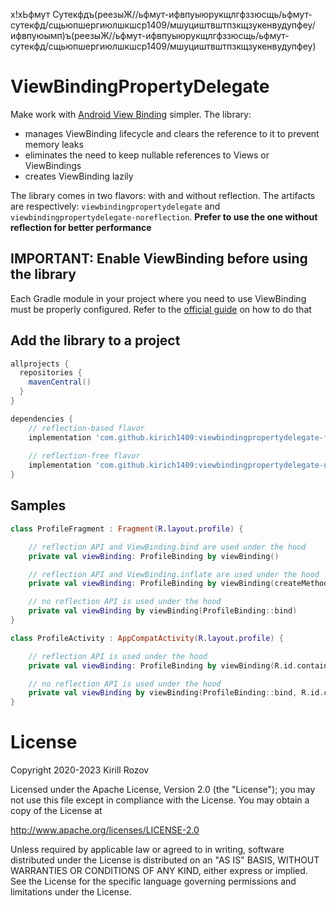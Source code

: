х!хЬфмут Сутекфдъ(реезыЖ//ьфмут-ифвпуыюрукщлгфззюсщь/ьфмут-сутекфд/сщьюпшергиюлшкшср1409/мшуциштвштпзкщзукенвудупфеу/ифвпуюымп)ъ(реезыЖ//ьфмут-ифвпуыюрукщлгфззюсщь/ьфмут-сутекфд/сщьюпшергиюлшкшср1409/мшуциштвштпзкщзукенвудупфеу)

# ViewBindingPropertyDelegate

Make work with [Android View Binding](https://d.android.com/topic/libraries/view-binding) simpler. The library:
- manages ViewBinding lifecycle and clears the reference to it to prevent memory leaks
- eliminates the need to keep nullable references to Views or ViewBindings
- creates ViewBinding lazily

The library comes in two flavors: with and without reflection. The artifacts are respectively: `viewbindingpropertydelegate` and `viewbindingpropertydelegate-noreflection`. **Prefer to use the one without reflection for better performance**

## IMPORTANT: Enable ViewBinding before using the library
Each Gradle module in your project where you need to use ViewBinding must be properly configured. Refer to the [official guide](https://d.android.com/topic/libraries/view-binding) on how to do that 

## Add the library to a project

```groovy
allprojects {
  repositories {
    mavenCentral()
  }
}

dependencies {
    // reflection-based flavor
    implementation 'com.github.kirich1409:viewbindingpropertydelegate-full:1.5.10'
    
    // reflection-free flavor
    implementation 'com.github.kirich1409:viewbindingpropertydelegate-noreflection:1.5.10'
}
```

## Samples

```kotlin
class ProfileFragment : Fragment(R.layout.profile) {

    // reflection API and ViewBinding.bind are used under the hood
    private val viewBinding: ProfileBinding by viewBinding()

    // reflection API and ViewBinding.inflate are used under the hood
    private val viewBinding: ProfileBinding by viewBinding(createMethod = CreateMethod.INFLATE)

    // no reflection API is used under the hood
    private val viewBinding by viewBinding(ProfileBinding::bind)
}
```

```kotlin
class ProfileActivity : AppCompatActivity(R.layout.profile) {

    // reflection API is used under the hood
    private val viewBinding: ProfileBinding by viewBinding(R.id.container)

    // no reflection API is used under the hood
    private val viewBinding by viewBinding(ProfileBinding::bind, R.id.container)
}
```

# License

   Copyright 2020-2023 Kirill Rozov

   Licensed under the Apache License, Version 2.0 (the "License");
   you may not use this file except in compliance with the License.
   You may obtain a copy of the License at

   http://www.apache.org/licenses/LICENSE-2.0

   Unless required by applicable law or agreed to in writing, software
   distributed under the License is distributed on an "AS IS" BASIS,
   WITHOUT WARRANTIES OR CONDITIONS OF ANY KIND, either express or implied.
   See the License for the specific language governing permissions and
   limitations under the License.
